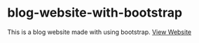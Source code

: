 # blog-website-with-bootstrap
This is a blog website made with using bootstrap.
[View Website](https://ramankarki.github.io/jCodeBlogs/)
